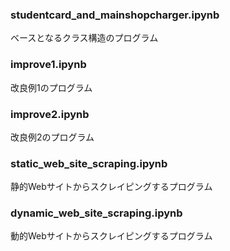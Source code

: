 ### studentcard_and_mainshopcharger.ipynb
ベースとなるクラス構造のプログラム

### improve1.ipynb
改良例1のプログラム

### improve2.ipynb
改良例2のプログラム

### static_web_site_scraping.ipynb
静的Webサイトからスクレイピングするプログラム

### dynamic_web_site_scraping.ipynb
動的Webサイトからスクレイピングするプログラム

